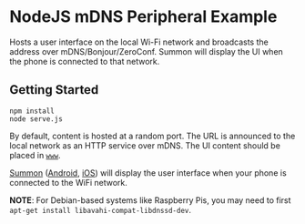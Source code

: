 NodeJS mDNS Peripheral Example
==============================

Hosts a user interface on the local Wi-Fi network and broadcasts the address over mDNS/Bonjour/ZeroConf.
Summon will display the UI when the phone is connected to that network.


Getting Started
---------------

    npm install
    node serve.js

By default, content is hosted at a random port. 
The URL is announced to the local network as an HTTP service over mDNS.
The UI content should be placed in [`www`](www).

[Summon](https://github.com/lab11/summon) ([Android](https://play.google.com/store/apps/details?id=edu.umich.eecs.lab11.summon), [iOS](https://itunes.apple.com/us/app/summon-lab11/id1051205682)) will display the user interface when your phone is connected to the WiFi network.

__NOTE__: For Debian-based systems like Raspberry Pis, you may need to first `apt-get install libavahi-compat-libdnssd-dev`.

